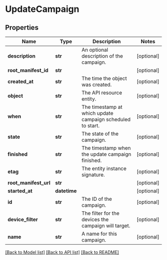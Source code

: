 # UpdateCampaign

## Properties
Name | Type | Description | Notes
------------ | ------------- | ------------- | -------------
**description** | **str** | An optional description of the campaign. | [optional] 
**root_manifest_id** | **str** |  | [optional] 
**created_at** | **str** | The time the object was created. | [optional] 
**object** | **str** | The API resource entity. | [optional] 
**when** | **str** | The timestamp at which update campaign scheduled to start. | [optional] 
**state** | **str** | The state of the campaign. | [optional] 
**finished** | **str** | The timestamp when the update campaign finished. | [optional] 
**etag** | **str** | The entity instance signature. | [optional] 
**root_manifest_url** | **str** |  | [optional] 
**started_at** | **datetime** |  | [optional] 
**id** | **str** | The ID of the campaign. | [optional] 
**device_filter** | **str** | The filter for the devices the campaign will target. | [optional] 
**name** | **str** | A name for this campaign. | [optional] 

[[Back to Model list]](../README.md#documentation-for-models) [[Back to API list]](../README.md#documentation-for-api-endpoints) [[Back to README]](../README.md)


